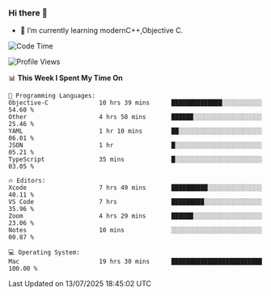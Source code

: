 ### Hi there 👋
- 🌱 I’m currently learning modernC++,Objective C.
<!--
**Asukaki7/Asukaki7** is a ✨ _special_ ✨ repository because its `README.md` (this file) appears on your GitHub profile.

Here are some ideas to get you started:

- 🔭 I’m currently working on ...
- 🌱 I’m currently learning ...
- 👯 I’m looking to collaborate on ...
- 🤔 I’m looking for help with ...
- 💬 Ask me about ...
- 📫 How to reach me: ...
- 😄 Pronouns: ...
- ⚡ Fun fact: ...
-->
<!--START_SECTION:waka-->
![Code Time](http://img.shields.io/badge/Code%20Time-596%20hrs%208%20mins-blue)

![Profile Views](http://img.shields.io/badge/Profile%20Views-0-blue)

📊 **This Week I Spent My Time On** 

```text
💬 Programming Languages: 
Objective-C              10 hrs 39 mins      ██████████████░░░░░░░░░░░   54.60 % 
Other                    4 hrs 58 mins       ██████░░░░░░░░░░░░░░░░░░░   25.46 % 
YAML                     1 hr 10 mins        ██░░░░░░░░░░░░░░░░░░░░░░░   06.01 % 
JSON                     1 hr                █░░░░░░░░░░░░░░░░░░░░░░░░   05.21 % 
TypeScript               35 mins             █░░░░░░░░░░░░░░░░░░░░░░░░   03.05 % 

🔥 Editors: 
Xcode                    7 hrs 49 mins       ██████████░░░░░░░░░░░░░░░   40.11 % 
VS Code                  7 hrs               █████████░░░░░░░░░░░░░░░░   35.96 % 
Zoom                     4 hrs 29 mins       ██████░░░░░░░░░░░░░░░░░░░   23.06 % 
Notes                    10 mins             ░░░░░░░░░░░░░░░░░░░░░░░░░   00.87 % 

💻 Operating System: 
Mac                      19 hrs 30 mins      █████████████████████████   100.00 % 
```


 Last Updated on 13/07/2025 18:45:02 UTC
<!--END_SECTION:waka-->
